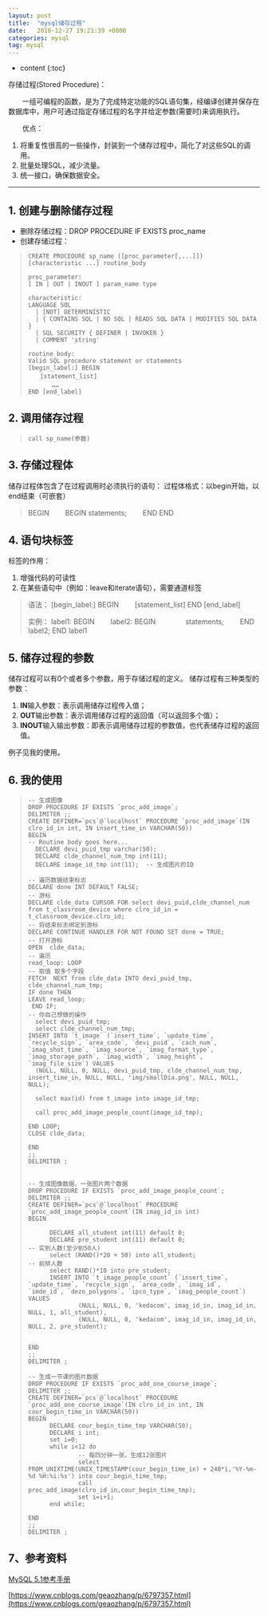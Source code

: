 ```yaml
---
layout: post
title:  "mysql储存过程"
date:   2018-12-27 19:21:39 +0800
categories: mysql
tag: mysql
---
```


* content
{:toc}


存储过程(Stored Procedure)：

　　一组可编程的函数，是为了完成特定功能的SQL语句集，经编译创建并保存在数据库中，用户可通过指定存储过程的名字并给定参数(需要时)来调用执行。
    
　　优点：

1. 将重复性很高的一些操作，封装到一个储存过程中，简化了对这些SQL的调用。
2. 批量处理SQL，减少流量。
3. 统一接口，确保数据安全。

----------


## 1. 创建与删除储存过程  ##



- 删除存储过程：DROP PROCEDURE IF EXISTS proc_name
- 创建存储过程：

>     CREATE PROCEDURE sp_name ([proc_parameter[,...]])
>     [characteristic ...] routine_body
>      
>     proc_parameter:
>     [ IN | OUT | INOUT ] param_name type
>     
>     characteristic:
>     LANGUAGE SQL
>       | [NOT] DETERMINISTIC
>       | { CONTAINS SQL | NO SQL | READS SQL DATA | MODIFIES SQL DATA }
>       | SQL SECURITY { DEFINER | INVOKER }
>       | COMMENT 'string'
>      
>     routine_body:
>     Valid SQL procedure statement or statements
>     [begin_label:] BEGIN
>     　　[statement_list]
>     　　　　……
>     END [end_label]
    

## 2. 调用储存过程 ##
    


>     call sp_name(参数)

## 3. 存储过程体 ##

储存过程体包含了在过程调用时必须执行的语句：
过程体格式：以begin开始，以end结束（可嵌套）

> 	BEGIN
> 	　　BEGIN
> 	        statements; 
> 	　　END
> 	END

## 4. 语句块标签 ##

标签的作用：

1. 增强代码的可读性
2. 在某些语句中（例如：leave和iterate语句），需要通道标签

> 	语法：
> 	[begin_label:] BEGIN
> 	　　[statement_list]
> 	END [end_label]
> 
> 	实例：
> 	label1: BEGIN
> 	　　label2: BEGIN
> 	　　　　statements; 
> 	　　END label2;
> 	END label1



## 5. 储存过程的参数 ##

储存过程可以有0个或者多个参数，用于存储过程的定义。
储存过程有三种类型的参数：

1. **IN**输入参数：表示调用储存过程传入值；
2. **OUT**输出参数：表示调用储存过程的返回值（可以返回多个值）；
3. **INOUT**输入输出参数：即表示调用储存过程的参数值，也代表储存过程的返回值。

例子见我的使用。

## 6. 我的使用 ##

>     -- 生成图像
>     DROP PROCEDURE IF EXISTS `proc_add_image`;
>     DELIMITER ;;
>     CREATE DEFINER=`pcs`@`localhost` PROCEDURE `proc_add_image`(IN clro_id_in int, IN insert_time_in VARCHAR(50))
>     BEGIN
>     -- Routine body goes here...
>     	DECLARE devi_puid_tmp varchar(50);
>     	DECLARE clde_channel_num_tmp int(11);
>     	DECLARE image_id_tmp int(11);  -- 生成图片的ID
>     
>     -- 遍历数据结束标志
>     DECLARE done INT DEFAULT FALSE;
>     -- 游标
>     DECLARE clde_data CURSOR FOR select devi_puid,clde_channel_num from t_classroom_device where clro_id_in = t_classroom_device.clro_id;
>     -- 将结束标志绑定到游标
>     DECLARE CONTINUE HANDLER FOR NOT FOUND SET done = TRUE;
>     -- 打开游标
>     OPEN  clde_data; 
>     -- 遍历
>     read_loop: LOOP
>     -- 取值 取多个字段
>     FETCH  NEXT from clde_data INTO devi_puid_tmp, clde_channel_num_tmp;
>     IF done THEN
>     LEAVE read_loop;
>      END IF;
>     -- 你自己想做的操作
>       select devi_puid_tmp;
>       select clde_channel_num_tmp;
>     INSERT INTO `t_image` (`insert_time`, `update_time`, `recycle_sign`, `area_code`, `devi_puid`, `cach_num`, `imag_shot_time`, `imag_source`, `imag_format_type`, `imag_storage_path`, `imag_width`, `imag_height`, `imag_file_size`) VALUES 
>       (NULL, NULL, 0, NULL, devi_puid_tmp, clde_channel_num_tmp, insert_time_in, NULL, NULL, 'img/smallDia.png', NULL, NULL, NULL);
>     				
>       select max(id) from t_image into image_id_tmp;
>     
>       call proc_add_image_people_count(image_id_tmp);
>     
>     END LOOP;
>     CLOSE clde_data;
>     
>     END
>     ;;
>     DELIMITER ;
>     
>     
>     -- 生成图像数据，一张图片两个数据
>     DROP PROCEDURE IF EXISTS `proc_add_image_people_count`;
>     DELIMITER ;;
>     CREATE DEFINER=`pcs`@`localhost` PROCEDURE `proc_add_image_people_count`(IN imag_id_in int)
>     BEGIN
>     
>     		DECLARE all_student int(11) default 0;
>     		DECLARE pre_student int(11) default 0;
>     -- 实到人数(至少到50人)
>     		select (RAND()*20 + 50) into all_student;
>     -- 前排人数
>     		select RAND()*10 into pre_student;
>     		INSERT INTO `t_image_people_count` (`insert_time`, `update_time`, `recycle_sign`, `area_code`, `imag_id`, `imde_id`, `dezo_polygons`, `ipco_type`, `imag_people_count`) VALUES
>     				(NULL, NULL, 0, 'kedacom', imag_id_in, imag_id_in, NULL, 1, all_student),
>     				(NULL, NULL, 0, 'kedacom', imag_id_in, imag_id_in, NULL, 2, pre_student);
>     
>     
>     END
>     ;;
>     DELIMITER ;
>     
>     -- 生成一节课的图片数据
>     DROP PROCEDURE IF EXISTS `proc_add_one_course_image`;
>     DELIMITER ;;
>     CREATE DEFINER=`pcs`@`localhost` PROCEDURE `proc_add_one_course_image`(IN clro_id_in int, IN cour_begin_time_in VARCHAR(50))
>     BEGIN
>     		DECLARE cour_begin_time_tmp VARCHAR(50);
>     		DECLARE i int;
>     		set i=0;
>     		while i<12 do
>     				-- 每四分钟一张，生成12张图片
>     				select FROM_UNIXTIME(UNIX_TIMESTAMP(cour_begin_time_in) + 240*i,'%Y-%m-%d %H:%i:%s') into cour_begin_time_tmp;
>     				call proc_add_image(clro_id_in,cour_begin_time_tmp);
>     				set i=i+1;
>     		end while;
>     
>     END
>     ;;
>     DELIMITER ;
    
    

## 7、参考资料 ##

[MySQL 5.1参考手册](http://tool.oschina.net/apidocs/apidoc?api=mysql-5.1-zh)

[https://www.cnblogs.com/geaozhang/p/6797357.html](https://www.cnblogs.com/geaozhang/p/6797357.html)

